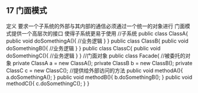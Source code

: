 ## 17 门面模式
定义
	要求一个子系统的外部与其内部的通信必须通过一个统一的对象进行
	门面模式提供一个高层次的接口 使得子系统更易于使用
	//子系统
	public class ClassA{
		public void doSomethingA(){
			//业务逻辑
		}
	}
	public class ClassB{
		public void doSomethingB(){
			//业务逻辑
		}
	}
	public class ClassC{
		public void doSomethingC(){
			//业务逻辑
		}
	}
	//门面对象
	public class Facade{
		//被委托的对象
		private ClassA a = new ClassA();
		private ClassB b = new ClassB();
		private ClassC c = new ClassC();
		//提供给外部访问的方法
		public void methodA(){
			a.doSomethingA();
		}
		public void methodB(){
			b.doSomethingB();
		}
		public void methodC(){
			c.doSomethingC();
		}
	}